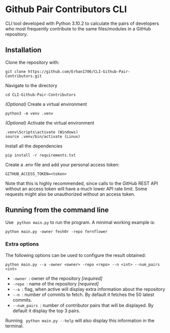 # Github Pair Contributors CLI
CLI tool developed with Python 3.10.2 to calculate the pairs of developers who most frequently contribute to the same files/modules in a GitHub repository. 
## Installation
Clone the repository with: 
~~~ 
git clone https://github.com/Erhan1706/CLI-Github-Pair-Contributors.git
~~~ 
Navigate to the directory
~~~
cd CLI-Github-Pair-Contributors
~~~
*(Optional)* Create a virtual environment
~~~ 
python3 -m venv .venv
~~~ 
*(Optional)*  Activate the virtual environment
~~~ 
.venv\Scripts\activate (Windows)
source .venv/bin/activate (Linux)
~~~ 
Install all the dependencies
~~~ 
pip install -r requirements.txt
~~~
Create a .env file and add your personal access token:
~~~ 
GITHUB_ACCESS_TOKEN=<token>
~~~
Note that this is highly recommended, since calls to the GitHub REST API without an access token will have a much lower API rate limit. Some requests might also be unauthorized without an access token.

## Running from the command line
Use <code> python main.py</code> to run the program. A minimal working example is:
~~~ 
python main.py -owner fesh0r -repo fernflower
~~~
### Extra options
The following options can be used to configure the result obtained:
~~~ 
python main.py --a -owner <owner> -repo <repo> --n <int> --num_pairs <int>
~~~
* <code>-owner </code>: owner of the repository *[required]*
* <code>-repo </code>: name of the repository *[required]*
* <code>--a </code>: flag, when active will display extra information about the repository
* <code>--n </code>: number of commits to fetch. By default it fetches the 50 latest commits.
*  <code>--num_pairs </code>: number of contributor pairs that will be displayed. By default it display the top 3 pairs. 

Running <code> python main.py --help</code> will also display this information in the terminal.
